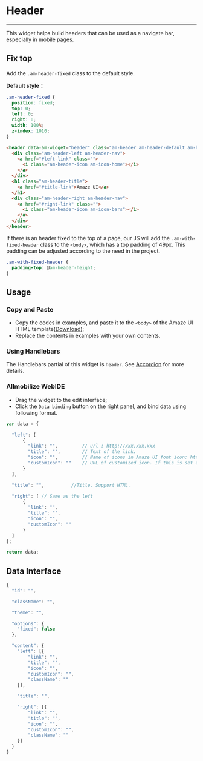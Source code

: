 # Header
---

This widget helps build headers that can be used as a navigate bar, especially in mobile pages.

## Fix top

Add the `.am-header-fixed` class to the default style.

__Default style：__

```css
.am-header-fixed {
  position: fixed;
  top: 0;
  left: 0;
  right: 0;
  width: 100%;
  z-index: 1010;
}
```

```html
<header data-am-widget="header" class="am-header am-header-default am-header-fixed">
  <div class="am-header-left am-header-nav">
    <a href="#left-link" class="">
      <i class="am-header-icon am-icon-home"></i>
    </a>
  </div>
  <h1 class="am-header-title">
    <a href="#title-link">Amaze UI</a>
  </h1>
  <div class="am-header-right am-header-nav">
    <a href="#right-link" class="">
      <i class="am-header-icon am-icon-bars"></i>
    </a>
  </div>
</header>
```

If there is an header fixed to the top of a page, our JS will add the `.am-with-fixed-header` class to the `<body>`, which has a top padding of 49px. This padding can be adjusted according to the need in the project.

```css
.am-with-fixed-header {
  padding-top: @am-header-height;
}
```


## Usage

### Copy and Paste

- Copy the codes in examples, and paste it to the `<body>` of the Amaze UI HTML template([Download](/getting-started));
- Replace the contents in examples with your own contents.

### Using Handlebars

The Handlebars partial of this widget is `header`. See [Accordion](/widgets/accordion) for more details.

### Allmobilize WebIDE

- Drag the widget to the edit interface;
- Click the `Data binding` button on the right panel, and bind data using following format.

```javascript
var data = {

  "left": [
      {
        "link": "",         // url : http://xxx.xxx.xxx
        "title": "",        // Text of the link.
        "icon": "",         // Name of icons in Amaze UI font icon: http://www.amazeui.org/css/icon
        "customIcon": ""    // URL of customized icon. If this is set a value, the icon above will not be shown.
      }
  ],

  "title": "",			//Title. Support HTML.

  "right": [ // Same as the left
      {
        "link": "",
        "title": "",
        "icon": "",
        "customIcon": ""
      }
  ]
};

return data;
```

## Data Interface

```javascript
{
  "id": "",

  "className": "",

  "theme": "",

  "options": {
    "fixed": false
  },

  "content": {
    "left": [{
        "link": "",
        "title": "",
        "icon": "",
        "customIcon": "",
        "className": ""
    }],

    "title": "",

    "right": [{
        "link": "",
        "title": "",
        "icon": "",
        "customIcon": "",
        "className": ""
    }]
  }
}
```
